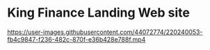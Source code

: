 # King Finance Landing Web site





https://user-images.githubusercontent.com/44072774/220240053-fb4c9847-f236-482c-870f-e36b428e788f.mp4


